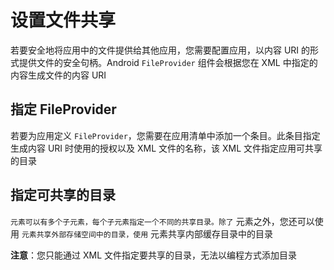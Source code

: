 # 设置文件共享

若要安全地将应用中的文件提供给其他应用，您需要配置应用，以内容 URI 的形式提供文件的安全句柄。Android `FileProvider` 组件会根据您在 XML 中指定的内容生成文件的内容 URI

## 指定 FileProvider

若要为应用定义 `FileProvider`，您需要在应用清单中添加一个条目。此条目指定生成内容 URI 时使用的授权以及 XML 文件的名称，该 XML 文件指定应用可共享的目录

## 指定可共享的目录

`` 元素可以有多个子元素，每个子元素指定一个不同的共享目录。除了 `` 元素之外，您还可以使用 `` 元素共享外部存储空间中的目录，使用 `` 元素共享内部缓存目录中的目录

**注意**：您只能通过 XML 文件指定要共享的目录，无法以编程方式添加目录

